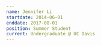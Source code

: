 ```yaml
---
name: Jennifer Li
startdate: 2014-06-01
enddate: 2017-08-01
position: Summer Student
current: Undergraduate @ UC Davis
---
```

